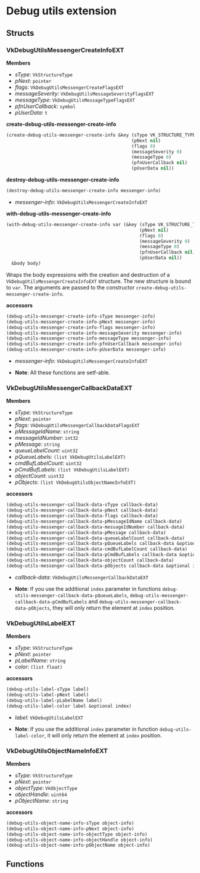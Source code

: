 # Debug utils extension

## Structs

### VkDebugUtilsMessengerCreateInfoEXT

**Members**
* *sType*: `VkStructureType`
* *pNext*: `pointer`
* *flags*: `VkDebugUtilsMessengerCreateFlagsEXT`
* *messageSeverity*: `VkDebugUtilsMessageSeverityFlagsEXT`
* *messageType*: `VkDebugUtilsMessageTypeFlagsEXT`
* *pfnUserCallback*: `symbol`
* *pUserData*: `t`

**create-debug-utils-messenger-create-info**
```lisp
(create-debug-utils-messenger-create-info &key (sType VK_STRUCTURE_TYPE_DEBUG_UTILS_MESSENGER_CREATE_INFO_EXT)
                                               (pNext nil)
                                               (flags 0)
                                               (messageSeverity 0)
                                               (messageType 0)
                                               (pfnUserCallback nil)
                                               (pUserData nil))
```

**destroy-debug-utils-messenger-create-info**
```lisp
(destroy-debug-utils-messenger-create-info messenger-info)
```
* *messenger-info*: `VkDebugUtilsMessengerCreateInfoEXT`

**with-debug-utils-messenger-create-info**
```lisp
(with-debug-utils-messenger-create-info var (&key (sType VK_STRUCTURE_TYPE_DEBUG_UTILS_MESSENGER_CREATE_INFO_EXT)
                                                  (pNext nil)
                                                  (flags 0)
                                                  (messageSeverity 0)
                                                  (messageType 0)
                                                  (pfnUserCallback nil)
                                                  (pUserData nil))
  &body body)
```
Wraps the body expressions with the creation and destruction of a `VkDebugUtilsMessengerCreateInfoEXT` structure. The new structure is bound to `var`. The arguments are passed to the constructor `create-debug-utils-messenger-create-info`.

**accessors**
```lisp
(debug-utils-messenger-create-info-sType messenger-info)
(debug-utils-messenger-create-info-pNext messenger-info)
(debug-utils-messenger-create-info-flags messenger-info)
(debug-utils-messenger-create-info-messageSeverity messenger-info)
(debug-utils-messenger-create-info-messageType messenger-info)
(debug-utils-messenger-create-info-pfnUserCallback messenger-info)
(debug-utils-messenger-create-info-pUserData messenger-info)
```
* *messenger-info*: `VkDebugUtilsMessengerCreateInfoEXT`

* **Note**: All these functions are setf-able.

### VkDebugUtilsMessengerCallbackDataEXT

**Members**
* *sType*: `VkStructureType`
* *pNext*: `pointer`
* *flags*: `VkDebugUtilsMessengerCallbackDataFlagsEXT`
* *pMessageIdName*: `string`
* *messageIdNumber*: `int32`
* *pMessage*: `string`
* *queueLabelCount*: `uint32`
* *pQueueLabels*: `(list VkDebugUtilsLabelEXT)`
* *cmdBufLabelCount*: `uint32`
* *pCmdBufLabels*: `(list VkDebugUtilsLabelEXT)`
* *objectCount*: `uint32`
* *pObjects*: `(list VkDebugUtilsObjectNameInfoEXT)`

**accessors**
```lisp
(debug-utils-messenger-callback-data-sType callback-data)
(debug-utils-messenger-callback-data-pNext callback-data)
(debug-utils-messenger-callback-data-flags callback-data)
(debug-utils-messenger-callback-data-pMessageIdName callback-data)
(debug-utils-messenger-callback-data-messageIdNumber callback-data)
(debug-utils-messenger-callback-data-pMessage callback-data)
(debug-utils-messenger-callback-data-queueLabelCount callback-data)
(debug-utils-messenger-callback-data-pQueueLabels callback-data &optional index)
(debug-utils-messenger-callback-data-cmdBufLabelCount callback-data)
(debug-utils-messenger-callback-data-pCmdBufLabels callback-data &optional index)
(debug-utils-messenger-callback-data-objectCount callback-data)
(debug-utils-messenger-callback-data-pObjects callback-data &optional index)
```
* *callback-data*: `VkDebugUtilsMessengerCallbackDataEXT`

* **Note**: If you use the additional `index` parameter in functions `debug-utils-messenger-callback-data-pQueueLabels`, `debug-utils-messenger-callback-data-pCmdBufLabels` and `debug-utils-messenger-callback-data-pObjects`, they will only return the element at `index` position.

### VkDebugUtilsLabelEXT

**Members**
* *sType*: `VkStructureType`
* *pNext*: `pointer`
* *pLabelName*: `string`
* *color*: `(list float)`

**accessors**
```lisp
(debug-utils-label-sType label)
(debug-utils-label-pNext label)
(debug-utils-label-pLabelName label)
(debug-utils-label-color label &optional index)
```
* *label*: `VkDebugUtilsLabelEXT`

* **Note**: If you use the additional `index` parameter in function `debug-utils-label-color`, it will only return the element at `index` position.

### VkDebugUtilsObjectNameInfoEXT

**Members**
* *sType*: `VkStructureType`
* *pNext*: `pointer`
* *objectType*: `VkObjectType`
* *objectHandle*: `uint64`
* *pObjectName*: `string`

**accessors**
```lisp
(debug-utils-object-name-info-sType object-info)
(debug-utils-object-name-info-pNext object-info)
(debug-utils-object-name-info-objectType object-info)
(debug-utils-object-name-info-objectHandle object-info)
(debug-utils-object-name-info-pObjectName object-info)
```

## Functions
